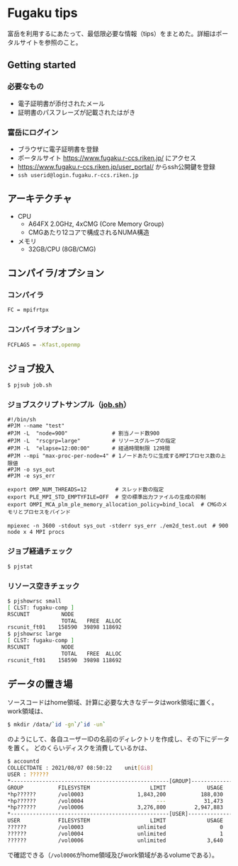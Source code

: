 # Fugaku tips
富岳を利用するにあたって、最低限必要な情報（tips）をまとめた。詳細はポータルサイトを参照のこと。

## Getting started
### 必要なもの
* 電子証明書が添付されたメール
* 証明書のパスフレーズが記載されたはがき

### 富岳にログイン
* ブラウザに電子証明書を登録
* ポータルサイト https://www.fugaku.r-ccs.riken.jp/ にアクセス
* https://www.fugaku.r-ccs.riken.jp/user_portal/ からssh公開鍵を登録
* `ssh userid@login.fugaku.r-ccs.riken.jp`

## アーキテクチャ
* CPU
  * A64FX 2.0GHz, 4xCMG (Core Memory Group) 
  * CMGあたり12コアで構成されるNUMA構造
* メモリ
  * 32GB/CPU (8GB/CMG)
  
## コンパイラ/オプション
### コンパイラ
```bash
FC = mpifrtpx
```
### コンパイラオプション 
```bash
FCFLAGS = -Kfast,openmp
```
## ジョブ投入
```bash
$ pjsub job.sh
```
### ジョブスクリプトサンプル（[job.sh](job.sh)）
```shell
#!/bin/sh
#PJM --name "test"
#PJM -L  "node=900"              # 割当ノード数900
#PJM -L  "rscgrp=large"          # リソースグループの指定
#PJM -L  "elapse=12:00:00"       # 経過時間制限 12時間
#PJM --mpi "max-proc-per-node=4" # 1ノードあたりに生成するMPIプロセス数の上限値
#PJM -o sys_out
#PJM -e sys_err

export OMP_NUM_THREADS=12         # スレッド数の指定
export PLE_MPI_STD_EMPTYFILE=OFF  # 空の標準出力ファイルの生成の抑制
export OMPI_MCA_plm_ple_memory_allocation_policy=bind_local  # CMGのメモリとプロセスをバインド

mpiexec -n 3600 -stdout sys_out -stderr sys_err ./em2d_test.out　# 900 node x 4 MPI procs
```
### ジョブ経過チェック
```bash
$ pjstat
```
### リソース空きチェック
```bash
$ pjshowrsc small
[ CLST: fugaku-comp ]
RSCUNIT          NODE
                 TOTAL   FREE  ALLOC
rscunit_ft01    158590  39898 118692
$ pjshowrsc large
[ CLST: fugaku-comp ]
RSCUNIT          NODE
                 TOTAL   FREE  ALLOC
rscunit_ft01    158590  39898 118692
```
## データの置き場
ソースコードはhome領域、計算に必要な大きなデータはwork領域に置く。work領域は、
```bash
$ mkdir /data/`id -gn`/`id -un`
```
のようにして、各自ユーザーIDの名前のディレクトリを作成し、その下にデータを置く。
どのくらいディスクを消費しているかは、
```bash
$ accountd
COLLECTDATE : 2021/08/07 08:50:22    unit[GiB] 
USER : ??????
*--------------------------------------------------[GROUP]-----------------------------------------------------*
GROUP           FILESYSTEM                   LIMIT             USAGE         AVAILABLE           FILES  USE_RATE
*hp??????       /vol0003                 1,843,200           188,030         1,655,170         311,934     10.2%
*hp??????       /vol0004                       ---            31,473               ---       9,319,908       ---
*hp??????       /vol0006                 3,276,800         2,947,883           328,917     165,597,045     90.0%
*--------------------------------------------------[USER]------------------------------------------------------*
USER            FILESYSTEM                   LIMIT             USAGE         AVAILABLE           FILES  USE_RATE
??????          /vol0003                 unlimited                 0         unlimited               0       ---
??????          /vol0004                 unlimited                 1         unlimited           3,317       ---
??????          /vol0006                 unlimited             3,640         unlimited         721,687       ---
```
で確認できる（`/vol0006`がhome領域及びwork領域があるvolumeである）。
